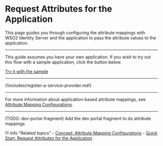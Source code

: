 # Request Attributes for the Application

This page guides you through configuring the attribute mappings with WSO2 Identity Server and the application to pass the 
attribute values to the application. 

---

This guide assumes you have your own application. If you wish to try out this flow with a sample application, click the button below. 

<a class="samplebtn_a" href="{{base_path}}/quick-starts/attribute-config-sample" rel="nofollow noopener">Try it with the sample</a>

----

{!includes/register-a-service-provider.md!}

----
For more information about application-based attribute mappings, see [Attribute Mapping Configurations]({{base_path}}/sp-attributes-config).

----
(TODO: dev-portal-fragment)
Add the dev portal fragment to do attribute mappings



!!! info "Related topics"
    - [Concept: Attribute Mapping Configurations]({{base_path}}/sp-attributes-config)
    - [Quick Start: Request Attributes for the Application](TODO:insert-link-to-sample)